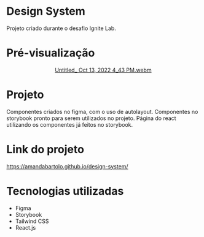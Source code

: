 # Design System
Projeto criado durante o desafio Ignite Lab.

# Pré-visualização
<div align="center">
 
[Untitled_ Oct 13, 2022 4_43 PM.webm](https://user-images.githubusercontent.com/101134812/195701721-33e33cae-c086-4b8c-99bc-b0df7342b88a.webm)

</div>

# Projeto
Componentes criados no figma, com o uso de autolayout.
Componentes no storybook pronto para serem utilizados no projeto. 
Página do react utilizando os componentes já feitos no storybook. 

# Link do projeto
https://amandabartolo.github.io/design-system/

# Tecnologias utilizadas
* Figma
* Storybook
* Tailwind CSS
* React.js
